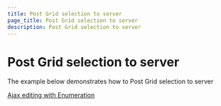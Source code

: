 ```yaml
---
title: Post Grid selection to server
page_title: Post Grid selection to server
description: Post Grid selection to server
---
```


# Post Grid selection to server

The example below demonstrates how to Post Grid selection to server

[Ajax editing with Enumeration](https://github.com/telerik/ui-for-aspnet-mvc-examples/tree/master/grid/post-grid-selection-to-server)

